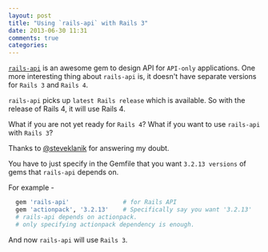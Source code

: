 ```yaml
---
layout: post
title: "Using `rails-api` with Rails 3"
date: 2013-06-30 11:31
comments: true
categories:
---
```



[`rails-api`](https://github.com/rails-api/rails-api) is an awesome gem to design API for `API-only` applications.
One more interesting thing about `rails-api` is, it doesn't have
separate versions for `Rails 3` and `Rails 4`.

`rails-api` picks up `latest Rails release` which is available. So with
the release of Rails 4, it will use Rails 4.

What if you are not yet ready for `Rails 4`?
What if you want to use `rails-api` with `Rails 3`?

Thanks to [@steveklanik](https://twitter.com/steveklabnik) for
answering my doubt.

<!-- more -->

You have to just specify in the Gemfile that you want `3.2.13 versions`
of gems that `rails-api` depends on.

For example -

```ruby
  gem 'rails-api'               # for Rails API
  gem 'actionpack', '3.2.13'    # Specifically say you want '3.2.13'
  # rails-api depends on actionpack.
  # only specifying actionpack dependency is enough.

```

And now `rails-api` will use `Rails 3`.
